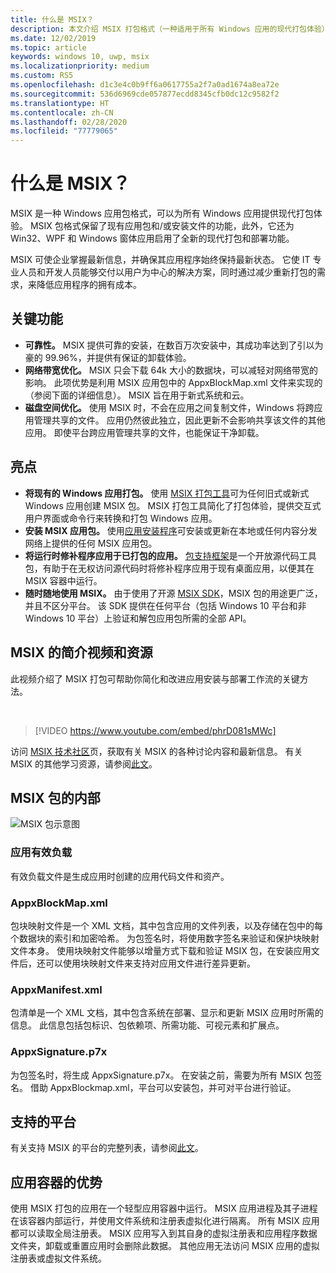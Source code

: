 ```yaml
---
title: 什么是 MSIX？
description: 本文介绍 MSIX 打包格式（一种适用于所有 Windows 应用的现代打包体验）的基础知识。
ms.date: 12/02/2019
ms.topic: article
keywords: windows 10, uwp, msix
ms.localizationpriority: medium
ms.custom: RS5
ms.openlocfilehash: d1c3e4c0b9ff6a0617755a2f7a0ad1674a8ea72e
ms.sourcegitcommit: 536d6969cde057877ecdd8345cfb0dc12c9582f2
ms.translationtype: HT
ms.contentlocale: zh-CN
ms.lasthandoff: 02/28/2020
ms.locfileid: "77779065"
---
```

# <a name="what-is-msix"></a>什么是 MSIX？

MSIX 是一种 Windows 应用包格式，可以为所有 Windows 应用提供现代打包体验。 MSIX 包格式保留了现有应用包和/或安装文件的功能，此外，它还为 Win32、WPF 和 Windows 窗体应用启用了全新的现代打包和部署功能。

MSIX 可使企业掌握最新信息，并确保其应用程序始终保持最新状态。 它使 IT 专业人员和开发人员能够交付以用户为中心的解决方案，同时通过减少重新打包的需求，来降低应用程序的拥有成本。

## <a name="key-features"></a>关键功能

* **可靠性。** MSIX 提供可靠的安装，在数百万次安装中，其成功率达到了引以为豪的 99.96%，并提供有保证的卸载体验。
* **网络带宽优化。** MSIX 只会下载 64k 大小的数据块，可以减轻对网络带宽的影响。 此项优势是利用 MSIX 应用包中的 AppxBlockMap.xml 文件来实现的（参阅下面的详细信息）。 MSIX 旨在用于新式系统和云。
* **磁盘空间优化。** 使用 MSIX 时，不会在应用之间复制文件，Windows 将跨应用管理共享的文件。 应用仍然彼此独立，因此更新不会影响共享该文件的其他应用。 即使平台跨应用管理共享的文件，也能保证干净卸载。

## <a name="highlights"></a>亮点

* **将现有的 Windows 应用打包。** 使用 [MSIX 打包工具](packaging-tool/mpt-overview.md)可为任何旧式或新式 Windows 应用创建 MSIX 包。 MSIX 打包工具简化了打包体验，提供交互式用户界面或命令行来转换和打包 Windows 应用。
* **安装 MSIX 应用包。** 使用[应用安装程序](app-installer/app-installer-root.md)可安装或更新在本地或任何内容分发网络上提供的任何 MSIX 应用包。
* **将运行时修补程序应用于已打包的应用。** [包支持框架](psf/package-support-framework-overview.md)是一个开放源代码工具包，有助于在无权访问源代码时将修补程序应用于现有桌面应用，以便其在 MSIX 容器中运行。
* **随时随地使用 MSIX。** 由于使用了开源 [MSIX SDK](msix-sdk/sdk-overview.md)，MSIX 包的用途更广泛，并且不区分平台。 该 SDK 提供在任何平台（包括 Windows 10 平台和非 Windows 10 平台）上验证和解包应用包所需的全部 API。

## <a name="introduction-video-to-msix-and-resources"></a>MSIX 的简介视频和资源

此视频介绍了 MSIX 打包可帮助你简化和改进应用安装与部署工作流的关键方法。

<br/>

> [!VIDEO https://www.youtube.com/embed/phrD081sMWc]

访问 [MSIX 技术社区](https://aka.ms/msixcommunity)页，获取有关 MSIX 的各种讨论内容和最新信息。 有关 MSIX 的其他学习资源，请参阅[此文](resources.md)。

## <a name="inside-an-msix-package"></a>MSIX 包的内部

![MSIX 包示意图](package/images/msixpackage.png)

### <a name="app-payload"></a>应用有效负载

有效负载文件是生成应用时创建的应用代码文件和资产。

### <a name="appxblockmapxml"></a>AppxBlockMap.xml

包块映射文件是一个 XML 文档，其中包含应用的文件列表，以及存储在包中的每个数据块的索引和加密哈希。 为包签名时，将使用数字签名来验证和保护块映射文件本身。 使用块映射文件能够以增量方式下载和验证 MSIX 包，在安装应用文件后，还可以使用块映射文件来支持对应用文件进行差异更新。

### <a name="appxmanifestxml"></a>AppxManifest.xml

包清单是一个 XML 文档，其中包含系统在部署、显示和更新 MSIX 应用时所需的信息。 此信息包括包标识、包依赖项、所需功能、可视元素和扩展点。

### <a name="appxsignaturep7x"></a>AppxSignature.p7x

为包签名时，将生成 AppxSignature.p7x。 在安装之前，需要为所有 MSIX 包签名。 借助 AppxBlockmap.xml，平台可以安装包，并可对平台进行验证。

## <a name="supported-platforms"></a>支持的平台

有关支持 MSIX 的平台的完整列表，请参阅[此文](supported-platforms.md)。

## <a name="benefits-of-app-containers"></a>应用容器的优势

使用 MSIX 打包的应用在一个轻型应用容器中运行。 MSIX 应用进程及其子进程在该容器内部运行，并使用文件系统和注册表虚拟化进行隔离。 所有 MSIX 应用都可以读取全局注册表。 MSIX 应用写入到其自身的虚拟注册表和应用程序数据文件夹，卸载或重置应用时会删除此数据。 其他应用无法访问 MSIX 应用的虚拟注册表或虚拟文件系统。
